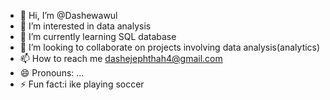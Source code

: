 - 👋 Hi, I’m @Dashewawul
- 👀 I’m interested in data analysis
- 🌱 I’m currently learning SQL database
- 💞️ I’m looking to collaborate on projects involving data  analysis(analytics) 
- 📫 How to reach me dashejephthah4@gmail.com
- 😄 Pronouns: ...
- ⚡ Fun fact:i ike playing soccer

<!---
Dashewawul/Dashewawul is a ✨ special ✨ repository because its `README.md` (this file) appears on your GitHub profile.
You can click the Preview link to take a look at your changes.
--->
